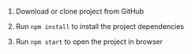 1. Download or clone project from GitHub

2. Run `npm install` to install the project dependencies

3. Run `npm start` to open the project in browser
